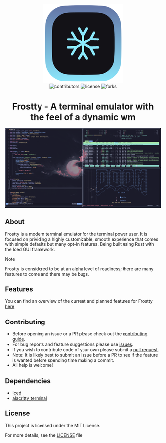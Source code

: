 <p align="center">
  <img width="256" height=auto src="https://github.com/BanceDev/frostty/blob/main/logo.png">
  <br/>
  <img src="https://img.shields.io/github/contributors/bancedev/frostty" alt="contributors">
  <img src="https://img.shields.io/github/license/bancedev/frostty" alt="license">
  <img src="https://img.shields.io/github/forks/bancedev/frostty" alt="forks">
</p>

<h1 align="center">Frostty - A terminal emulator with the feel of a dynamic wm</h1>

<p align="center">
  <img alt="Frostty - A GPU accelerated terminal emulator for people who get things done"
       src="https://raw.githubusercontent.com/BanceDev/frostty/master/extra/promo/frostty-readme.png">
</p>

## About

Frostty is a modern terminal emulator for the terminal power user. It is focused on prividing a highly customizable, smooth experience that comes with simple defaults but many opt-in features. Being built using Rust with the Iced GUI framework.

> [!NOTE]
> Frostty is considered to be at an alpha level of readiness; there are many features to come and there may be bugs.

## Features

You can find an overview of the current and planned features for Frostty [here](./docs/features.md)

## Contributing

- Before opening an issue or a PR please check out the [contributing guide](https://github.com/BanceDev/frostty/blob/main/CONTRIBUTING.md).
- For bug reports and feature suggestions please use [issues](https://github.com/BanceDev/frostty/issues).
- If you wish to contribute code of your own please submit a [pull request](https://github.com/BanceDev/frostty/pulls).
- Note: It is likely best to submit an issue before a PR to see if the feature is wanted before spending time making a commit.
- All help is welcome!

## Dependencies
- [Iced](https://iced.rs/)
- [alacritty_terminal](https://crates.io/crates/alacritty_terminal/0.11.0)

## License

This project is licensed under the MIT License.

For more details, see the [LICENSE](./LICENSE) file.
